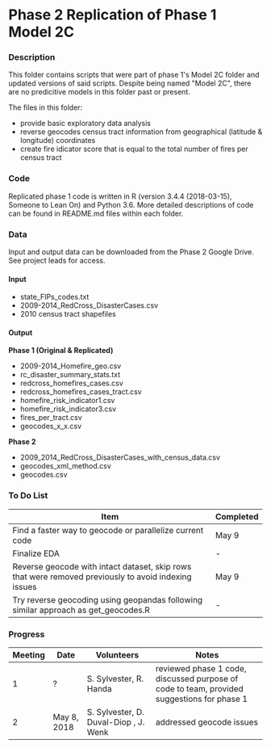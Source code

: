 # Phase 2 Replication of Phase 1 Model 2C

### Description
This folder contains scripts that were part of phase 1's Model 2C folder and updated versions of said scripts. Despite being named "Model 2C", there are no predicitive models in this folder past or present.

The files in this folder:

- provide basic exploratory data analysis
- reverse geocodes census tract information from geographical (latitude & longitude) coordinates
- create fire idicator score that is equal to the total number of fires per census tract

### Code
Replicated phase 1 code is written in R (version 3.4.4 (2018-03-15), Someone to Lean On) and Python 3.6. More detailed descriptions of code can be found in README.md files within each folder.

### Data
Input and output data can be downloaded from the Phase 2 Google Drive. See project leads for access.

#### Input

- state_FIPs_codes.txt
- 2009-2014_RedCross_DisasterCases.csv
- 2010 census tract shapefiles

#### Output

**Phase 1 (Original & Replicated)**

- 2009-2014_Homefire_geo.csv
- rc_disaster_summary_stats.txt
- redcross_homefires_cases.csv
- redcross_homefires_cases_tract.csv
- homefire_risk_indicator1.csv
- homefire_risk_indicator3.csv
- fires_per_tract.csv
- geocodes_x_x.csv

**Phase 2**

- 2009_2014_RedCross_DisasterCases_with_census_data.csv
- geocodes_xml_method.csv
- geocodes.csv



### To Do List
| Item | Completed |
| --------------------------------------------------- | --------- |
| Find a faster way to geocode or parallelize current code | May 9 |
| Finalize EDA | - |
| Reverse geocode with intact dataset, skip rows that were removed previously to avoid indexing issues | May 9 |
| Try reverse geocoding using geopandas following similar approach as get_geocodes.R | - |

### Progress
| Meeting | Date | Volunteers | Notes |
| --- | --------- | ---------- | ------------------------------------ |
| 1 | ? | S. Sylvester, R. Handa | reviewed phase 1 code, discussed purpose of code to team, provided suggestions for phase 1 |
| 2 | May 8, 2018 | S. Sylvester, D. Duval-Diop , J. Wenk | addressed geocode issues |